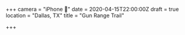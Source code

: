 +++
camera = "iPhone 📱"
date = 2020-04-15T22:00:00Z
draft = true
location = "Dallas, TX"
title = "Gun Range Trail"

+++
